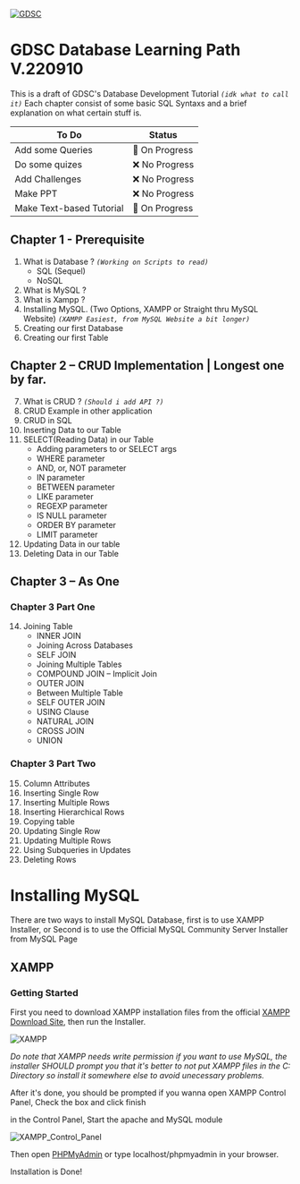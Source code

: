[![GDSC](https://i.postimg.cc/qRP6BRqZ/GDSC-Database-Horizontal-color.png)](https://gdsc.community.dev/universitas-sultan-ageng-tirtayasa/)
# GDSC Database Learning Path V.220910
This is a draft of GDSC's Database Development Tutorial <i>`(idk what to call it)`</i>
Each chapter consist of some basic SQL Syntaxs and a brief explanation on what certain stuff is.

| To Do | Status |
| ------ | ------ |
| Add some Queries | 🔄 On Progress |
| Do some quizes | ❌ No Progress |
| Add Challenges | ❌ No Progress |
| Make PPT | ❌ No Progress |
| Make Text-based Tutorial | 🔄 On Progress |

## Chapter 1 - Prerequisite
1.	What is Database ?  *`(Working on Scripts to read)`*
    - SQL (Sequel)
    - NoSQL
2.	What is MySQL ?
3.	What is Xampp ?
4.	Installing MySQL. (Two Options, XAMPP or Straight thru MySQL Website) *`(XAMPP Easiest, from MySQL Website a bit longer)`*
5.	Creating our first Database
6.	Creating our first Table
## Chapter 2 – CRUD Implementation | Longest one by far.
7.	What is CRUD ? *`(Should i add API ?)`*
8.	CRUD Example in other application
9.	CRUD in SQL
10.	Inserting Data to our Table
11.	SELECT(Reading Data) in our Table
	  - Adding parameters to or SELECT args
	  - WHERE parameter
	  - AND, or, NOT parameter
    - IN parameter
    - BETWEEN parameter
    - LIKE parameter
    - REGEXP parameter
    -	IS NULL parameter
    -	ORDER BY parameter
	  - LIMIT parameter
12. Updating Data in our table 
13. Deleting Data in our Table
## Chapter 3 – As One
### Chapter 3 Part One
14.	Joining Table 
	  - INNER JOIN
	  - Joining Across Databases
	  - SELF JOIN
	  - Joining Multiple Tables
	  - COMPOUND JOIN – Implicit Join
	  - OUTER JOIN
	  - Between Multiple Table 
	  - SELF OUTER JOIN
	  - USING Clause
	  - NATURAL JOIN
	  - CROSS JOIN
	  - UNION
### Chapter 3 Part Two
15.	Column Attributes
16.	Inserting Single Row
17.	Inserting Multiple Rows
18.	Inserting Hierarchical Rows
19.	Copying table
20.	Updating Single Row
21.	Updating Multiple Rows
22.	Using Subqueries in Updates
23.	Deleting Rows


# Installing MySQL
There are two ways to install MySQL Database, first is to use XAMPP Installer, or Second is to use the Official MySQL Community Server Installer from MySQL Page

## XAMPP
### Getting Started
First you need to download XAMPP installation files from the official [XAMPP Download Site](https://www.apachefriends.org/download.html), then run the Installer.

![XAMPP](https://i.postimg.cc/K8s6qnrx/image.png)

_Do note that XAMPP needs write permission if you want to use MySQL, the installer SHOULD prompt you that it's better to not put XAMPP files in the C: Directory so install it somewhere else to avoid unecessary problems._

After it's done, you should be prompted if you wanna open XAMPP Control Panel, Check the box and click finish

in the Control Panel, Start the apache and MySQL module

![XAMPP_Control_Panel](https://i.postimg.cc/6qFKmgvV/image.png)

Then open [PHPMyAdmin](http://localhost/phpmyadmin) or type localhost/phpmyadmin in your browser.

Installation is Done!


